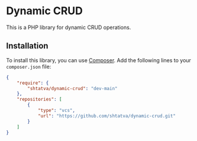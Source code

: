 # Dynamic CRUD

This is a PHP library for dynamic CRUD operations.

## Installation

To install this library, you can use [Composer](https://getcomposer.org/). Add the following lines to your `composer.json` file:

```json
{
    "require": {
        "shtatva/dynamic-crud": "dev-main"
    },
    "repositories": [
        {
            "type": "vcs",
            "url": "https://github.com/shtatva/dynamic-crud.git"
        }
    ]
}
